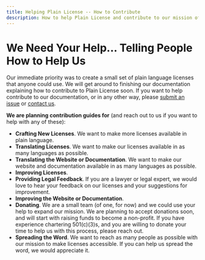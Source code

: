 ```yaml
---
title: Helping Plain License -- How to Contribute
description: How to help Plain License and contribute to our mission of making licenses easier to understand.
---
```


# We Need Your Help... Telling People How to Help Us

Our immediate priority was to create a small set of plain language licenses that anyone could use. We will get around to finishing our documentation explaining how to contribute to Plain License soon. If you want to help contribute to our documentation, or in any other way, please [submit an issue][submit-issue] or [contact us][contact-us].

**We are planning contribution guides for** (and reach out to us if you want to help with any of these):

- **Crafting New Licenses**. We want to make more licenses available in plain language.
- **Translating Licenses**. We want to make our licenses available in as many languages as possible.
- **Translating the Website or Documentation**. We want to make our website and documentation available in as many languages as possible.
- **Improving Licenses**.
- **Providing Legal Feedback**. If you are a lawyer or legal expert, we would love to hear your feedback on our licenses and your suggestions for improvement.
- **Improving the Website or Documentation**.
- **Donating**. We are a small team (of one, for now) and we could use your help to expand our mission. We are planning to accept donations soon, and will start with raising funds to become a non-profit. If you have experience chartering 501(c)(3)s, and you are willing to donate your time to help us with this process, please reach out.
- **Spreading the Word**. We want to reach as many people as possible with our mission to make licenses accessible. If you can help us spread the word, we would appreciate it.

[submit-issue]: https://github.com/seekinginfiniteloop/plainlicense/issues "Submit a GitHub issue"
[contact-us]: mailto:githubplainlicense.unguided198@passinbox.com "Contact Plain License"
